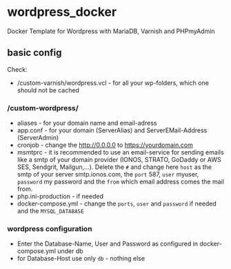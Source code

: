 # wordpress_docker
Docker Template for Wordpress with MariaDB, Varnish and PHPmyAdmin
## basic config
Check:
* /custom-varnish/wordpress.vcl - for all your wp-folders, which one should not be cached
### /custom-wordpress/
* aliases - for your domain name and email-adress
* app.conf - for your domain (ServerAlias) and ServerEMail-Address (ServerAdmin)
* cronjob - change the http://0.0.0.0 to https://yourdomain.com
* msmtprc - it is recommended to use an email-service for sending emails like a smtp of your domain provider (IONOS, STRATO, GoDaddy or AWS SES, Sendgrit, Mailgun,...). Delete the `#` and change here `host` as the smtp of your server smtp.ionos.com, the `port` 587, `user` myuser, `password` my password and the `from` which email address comes the mail from.
* php.ini-production - if needed
* docker-compose.yml - change the `ports`, `user` and `password` if needed and the `MYSQL_DATABASE`
### wordpress configuration
* Enter the Database-Name, User and Password as configured in docker-compose.yml under db
* for Database-Host use only `db` - nothing else